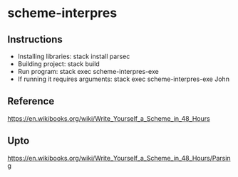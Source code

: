 # scheme-interpres

## Instructions

* Installing libraries: stack install parsec
* Building project: stack build
* Run program: stack exec scheme-interpres-exe
* If running it requires arguments: stack exec scheme-interpres-exe John

## Reference

https://en.wikibooks.org/wiki/Write_Yourself_a_Scheme_in_48_Hours

## Upto
https://en.wikibooks.org/wiki/Write_Yourself_a_Scheme_in_48_Hours/Parsing
